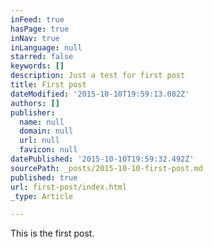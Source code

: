 ```yaml
---
inFeed: true
hasPage: true
inNav: true
inLanguage: null
starred: false
keywords: []
description: Just a test for first post
title: First post
dateModified: '2015-10-10T19:59:13.082Z'
authors: []
publisher:
  name: null
  domain: null
  url: null
  favicon: null
datePublished: '2015-10-10T19:59:32.492Z'
sourcePath: _posts/2015-10-10-first-post.md
published: true
url: first-post/index.html
_type: Article

---
```

This is the first post.